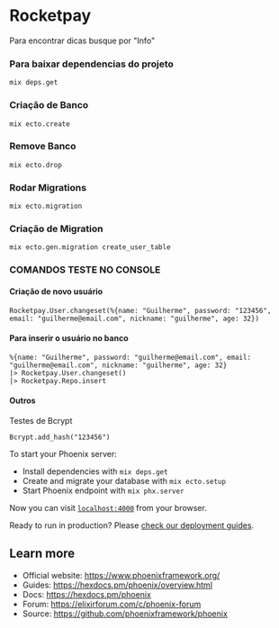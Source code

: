 # Rocketpay

Para encontrar dicas busque por "Info"

### Para baixar dependencias do projeto
```
mix deps.get
```

### Criação de Banco

```
mix ecto.create
```

### Remove Banco
```
mix ecto.drop
```

### Rodar Migrations
```
mix ecto.migration
```

### Criação de Migration

```
mix ecto.gen.migration create_user_table
```


### COMANDOS TESTE NO CONSOLE

#### Criação de novo usuário

```
Rocketpay.User.changeset(%{name: "Guilherme", password: "123456", email: "guilherme@email.com", nickname: "guilherme", age: 32}) 
```

#### Para inserir o usuário no banco
```
%{name: "Guilherme", password: "guilherme@email.com", email: "guilherme@email.com", nickname: "guilherme", age: 32}
|> Rocketpay.User.changeset()
|> Rocketpay.Repo.insert
```

#### Outros

Testes de Bcrypt

```
Bcrypt.add_hash("123456")
```

To start your Phoenix server:

  * Install dependencies with `mix deps.get`
  * Create and migrate your database with `mix ecto.setup`
  * Start Phoenix endpoint with `mix phx.server`

Now you can visit [`localhost:4000`](http://localhost:4000) from your browser.

Ready to run in production? Please [check our deployment guides](https://hexdocs.pm/phoenix/deployment.html).

## Learn more

  * Official website: https://www.phoenixframework.org/
  * Guides: https://hexdocs.pm/phoenix/overview.html
  * Docs: https://hexdocs.pm/phoenix
  * Forum: https://elixirforum.com/c/phoenix-forum
  * Source: https://github.com/phoenixframework/phoenix
